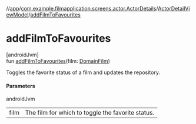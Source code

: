 //[app](../../../index.md)/[com.example.filmapplication.screens.actor.ActorDetails](../index.md)/[ActorDetailViewModel](index.md)/[addFilmToFavourites](add-film-to-favourites.md)

# addFilmToFavourites

[androidJvm]\
fun [addFilmToFavourites](add-film-to-favourites.md)(film: [DomainFilm](../../com.example.filmapplication.domain/-domain-film/index.md))

Toggles the favorite status of a film and updates the repository.

#### Parameters

androidJvm

| | |
|---|---|
| film | The film for which to toggle the favorite status. |
